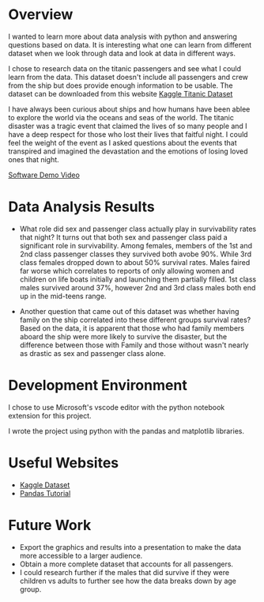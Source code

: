 # Overview

I wanted to learn more about data analysis with python and answering questions based on data. It is interesting what one can learn from different dataset when we look through data and look at data in different ways.

I chose to research data on the titanic passengers and see what I could learn from the data. This dataset doesn't include all passengers and crew from the ship but does provide enough information to be usable. The dataset can be downloaded from this website [Kaggle Titanic Dataset](https://www.kaggle.com/datasets/yasserh/titanic-dataset/data)

I have always been curious about ships and how humans have been ablee to explore the world via the oceans and seas of the world. The titanic disaster was a tragic event that claimed the lives of so many people and I have a deep respect for those who lost their lives that faitful night. I could feel the weight of the event as I asked questions about the events that transpired and imagined the devastation and the emotions of losing loved ones that night. 

[Software Demo Video](https://www.youtube.com/watch?v=TgtrztwCqGg)

# Data Analysis Results

* What role did sex and passenger class actually play in survivability rates that night? It turns out that both sex and passenger class paid a significant role in survivability. Among females, members of the 1st and 2nd class passenger classes they survived both avobe 90%. While 3rd class females dropped down to about 50% survival rates. Males faired far worse which correlates to reports of only allowing women and children on life boats initially and launching them partially filled. 1st class males survived around 37%, however 2nd and 3rd class males both end up in the mid-teens range.

* Another question that came out of this dataset was whether having family on the ship correlated into these different groups survival rates? Based on the data, it is apparent that those who had family members aboard the ship were more likely to survive the disaster, but the difference between those with Family and those without wasn't nearly as drastic as sex and passenger class alone.

# Development Environment

I chose to use Microsoft's vscode editor with the python notebook extension for this project. 

I wrote the project using python with the pandas and matplotlib libraries.

# Useful Websites

* [Kaggle Dataset](https://www.kaggle.com/datasets/yasserh/titanic-dataset/data)
* [Pandas Tutorial](https://www.w3schools.com/python/pandas/default.asp)

# Future Work

* Export the graphics and results into a presentation to make the data more accessible to a larger audience.
* Obtain a more complete dataset that accounts for all passengers.
* I could research further if the males that did survive if they were children vs adults to further see how the data breaks down by age group.